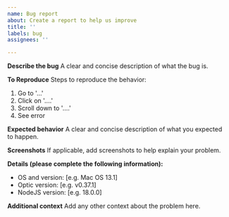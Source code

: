```yaml
---
name: Bug report
about: Create a report to help us improve
title: ''
labels: bug
assignees: ''

---
```

**Describe the bug**
A clear and concise description of what the bug is.

**To Reproduce**
Steps to reproduce the behavior:
1. Go to '...'
2. Click on '....'
3. Scroll down to '....'
4. See error

**Expected behavior**
A clear and concise description of what you expected to happen.

**Screenshots**
If applicable, add screenshots to help explain your problem.

**Details (please complete the following information):**
 - OS and version: [e.g. Mac OS 13.1]
 - Optic version: [e.g. v0.37.1]
 - NodeJS version: [e.g. 18.0.0]

**Additional context**
Add any other context about the problem here.


